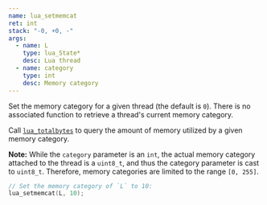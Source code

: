 ```yaml
---
name: lua_setmemcat
ret: int
stack: "-0, +0, -"
args:
  - name: L
    type: lua_State*
    desc: Lua thread
  - name: category
    type: int
    desc: Memory category
---
```


Set the memory category for a given thread (the default is `0`). There is no associated function to retrieve a thread's current memory category.

Call [`lua_totalbytes`](#lua_totalbytes) to query the amount of memory utilized by a given memory category.

**Note:** While the `category` parameter is an `int`, the actual memory category attached to the thread is a `uint8_t`, and thus the category parameter is cast to `uint8_t`. Therefore, memory categories are limited to the range `[0, 255]`.

```cpp title="Example"
// Set the memory category of `L` to 10:
lua_setmemcat(L, 10);
```
